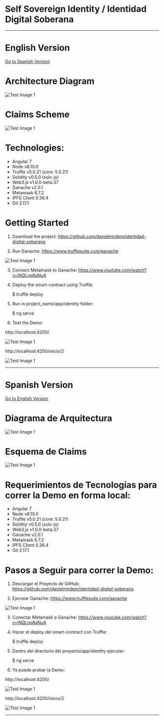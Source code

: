 # Self Sovereign Identity / Identidad Digital Soberana

----------------------------------------------------------------------------------------------


# English Version

[Go to Spanish Version](#spanish-version)


# Architecture Diagram

![Test Image 1](sovereign-identity.png)


# Claims Scheme

![Test Image 1](claims.PNG)



# Technologies:

- Angular 7
- Node v8.10.0
- Truffle v5.0.21 (core: 5.0.21)
- Solidity v0.5.0 (solc-js)
- Web3.js v1.0.0-beta.37
- Ganache v2.0.1
- Metamask 6.7.2
- IPFS Client 0.36.4
- Git 2.17.1


# Getting Started


1) Download the project:
https://github.com/danielmirdem/identidad-digital-soberana

2) Run Ganache:
https://www.trufflesuite.com/ganache

![Test Image 1](ganache.png)

3) Connect Metamask to Ganache:
https://www.youtube.com/watch?v=jNQLnq8aNuA

4) Deploy the smart-contract using Truffle:

    $ truffle deploy

5) Run in project_name/app/identity folder:

    $ ng serve

6) Test the Demo:

http://localhost:4200/

![Test Image 1](localhost-4200-cnmv.png)

http://localhost:4200/inicio/2

![Test Image 1](localhost-4000-tor.png)


----------------------------------------------------------------------------------------------


# Spanish Version 
[Go to English Version](#english-version)


# Diagrama de Arquitectura

![Test Image 1](Identidad-Soberana.png)

# Esquema de Claims

![Test Image 1](claims.PNG)


# Requerimientos de Tecnologías para correr la Demo en forma local:

- Angular 7
- Node v8.10.0
- Truffle v5.0.21 (core: 5.0.21)
- Solidity v0.5.0 (solc-js)
- Web3.js v1.0.0-beta.37
- Ganache v2.0.1
- Metamask 6.7.2
- IPFS Client 0.36.4
- Git 2.17.1


# Pasos a Seguir para correr la Demo:


1) Descargar el Proyecto de GitHub:
https://github.com/danielmirdem/identidad-digital-soberana

2) Ejecutar Ganache:
https://www.trufflesuite.com/ganache

![Test Image 1](ganache.png)

3) Conectar Metamask a Ganache:
https://www.youtube.com/watch?v=jNQLnq8aNuA

4) Hacer el deploy del smart-contract con Truffle:

    $ truffle deploy

5) Dentro del directorio del proyecto/app/identity ejecutar:

    $ ng serve

6) Ya puede probar la Demo:

http://localhost:4200/

![Test Image 1](localhost-4200-cnmv.png)

http://localhost:4200/inicio/2

![Test Image 1](localhost-4000-tor.png)


----------------------------------------------------------------------------------------------
